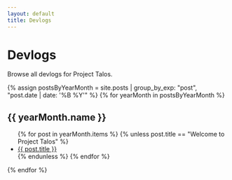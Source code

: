 ```yaml
---
layout: default
title: Devlogs
---
```


# Devlogs

Browse all devlogs for Project Talos.

{% assign postsByYearMonth = site.posts | group_by_exp: "post", "post.date | date: '%B %Y'" %}
{% for yearMonth in postsByYearMonth %}
  <h2>{{ yearMonth.name }}</h2>
  <ul>
    {% for post in yearMonth.items %}
	  {% unless post.title == "Welcome to Project Talos" %}
        <li><a href="https://osamahansari.github.io/ProjectTalos{{ post.url }}">{{ post.title }}</a></li>
	  {% endunless %}
    {% endfor %}
  </ul>
{% endfor %}

